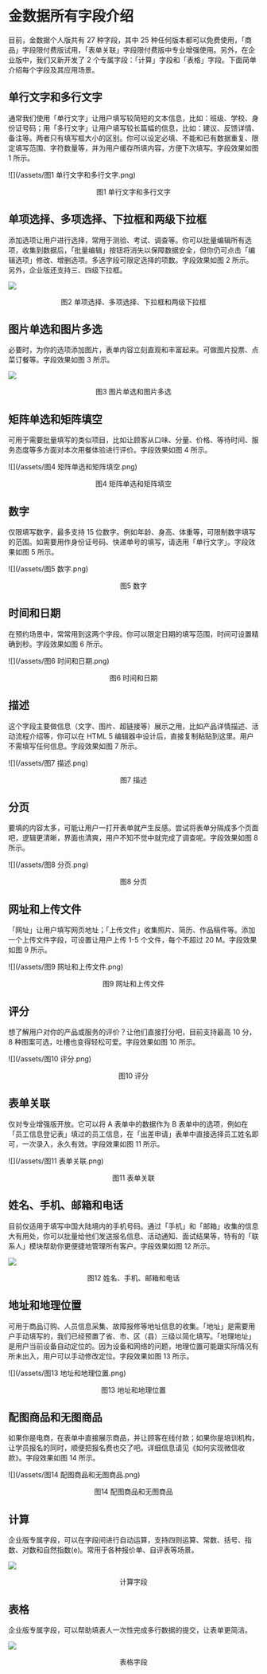 # 金数据所有字段介绍

目前，金数据个人版共有 27 种字段，其中 25 种任何版本都可以免费使用，「商品」字段限付费版试用，「表单关联」字段限付费版中专业增强使用。另外，在企业版中，我们又新开发了 2 个专属字段：「计算」字段和「表格」字段。下面简单介绍每个字段及其应用场景。

## 单行文字和多行文字

通常我们使用「单行文字」让用户填写较简短的文本信息，比如：班级、学校、身份证号码；用「多行文字」让用户填写较长篇幅的信息，比如：建议、反馈详情、备注等。两者只有填写框大小的区别。你可以设定必填、不能和已有数据重复、限定填写范围、字符数量等，并为用户缓存所填内容，方便下次填写。字段效果如图 1 所示。

![](/assets/图1 单行文字和多行文字.png)

<center>图1 单行文字和多行文字</center>

## 单项选择、多项选择、下拉框和两级下拉框

添加选项让用户进行选择，常用于测验、考试、调查等。你可以批量编辑所有选项，收集到数据后，「批量编辑」按钮将消失以保障数据安全，但你仍可点击「编辑选项」修改、增删选项。多选字段可限定选择的项数。字段效果如图 2 所示。另外，企业版还支持三、四级下拉框。

![](/assets/附录-单项选择、多项选择、下拉框和两级下拉框.png)

<center>图2 单项选择、多项选择、下拉框和两级下拉框</center>

## 图片单选和图片多选

必要时，为你的选项添加图片，表单内容立刻直观和丰富起来。可做图片投票、点菜订餐等。字段效果如图 3 所示。

![](/assets/附录-图片单选和图片多选.png)

<center>图3 图片单选和图片多选</center>

## 矩阵单选和矩阵填空

可用于需要批量填写的类似项目，比如让顾客从口味、分量、价格、等待时间、服务态度等多方面对本次用餐体验进行评价。字段效果如图 4 所示。

![](/assets/图4 矩阵单选和矩阵填空.png)

<center>图4 矩阵单选和矩阵填空</center>

## 数字

仅限填写数字，最多支持 15 位数字。例如年龄、身高、体重等，可限制数字填写的范围。如需要用作身份证号码、快递单号的填写，请选用「单行文字」。字段效果如图 5 所示。

![](/assets/图5 数字.png)

<center>图5 数字</center>

## 时间和日期

在预约场景中，常常用到这两个字段。你可以限定日期的填写范围，时间可设置精确到秒。字段效果如图 6 所示。

![](/assets/图6 时间和日期.png)

<center>图6 时间和日期</center>

## 描述

这个字段主要做信息（文字、图片、超链接等）展示之用，比如产品详情描述、活动流程介绍等，你可以在 HTML 5 编辑器中设计后，直接复制粘贴到这里。用户不需填写任何信息。字段效果如图 7 所示。

![](/assets/图7 描述.png)

<center>图7 描述</center>

## 分页

要填的内容太多，可能让用户一打开表单就产生反感。尝试将表单分隔成多个页面吧，逻辑更清晰，界面也清爽，用户不知不觉中就完成了调查呢。字段效果如图 8 所示。

![](/assets/图8 分页.png)

<center>图8 分页</center>

## 网址和上传文件

「网址」让用户填写网页地址；「上传文件」收集照片、简历、作品稿件等。添加一个上传文件字段，可设置让用户上传 1-5 个文件，每个不超过 20 M。字段效果如图 9 所示。

![](/assets/图9 网址和上传文件.png)

<center>图9 网址和上传文件</center>

## 评分

想了解用户对你的产品或服务的评价？让他们直接打分吧，目前支持最高 10 分， 8 种图案可选，吐槽也变得轻松可爱。字段效果如图 10 所示。

![](/assets/图10 评分.png)

<center>图10 评分</center>

## 表单关联

仅对专业增强版开放。它可以将 A 表单中的数据作为 B 表单中的选项，例如在「员工信息登记表」填过的员工信息，在「出差申请」表单中直接选择员工姓名即可，一次录入，永久有效。字段效果如图 11 所示。

![](/assets/图11 表单关联.png)

<center>图11 表单关联</center>

## 姓名、手机、邮箱和电话

目前仅适用于填写中国大陆境内的手机号码。通过「手机」和「邮箱」收集的信息大有用处，你可以批量给他们发送报名信息、活动通知、面试结果等，特有的「联系人」模块帮助你更便捷地管理所有客户。字段效果如图 12 所示。

![](/assets/附录-联系信息字段.png)

<center>图12 姓名、手机、邮箱和电话</center>

## 地址和地理位置

可用于商品订购、人员信息采集、故障报修等地址信息的收集。「地址」是需要用户手动填写的，我们已经预置了省、市、区（县）三级以简化填写。「地理地址」是用户当前设备自动定位的。因为设备和网络的问题，地理位置可能跟实际情况有所未出入，用户可以手动修改定位。字段效果如图 13 所示。

![](/assets/图13 地址和地理位置.png)

<center>图13 地址和地理位置</center>

## 配图商品和无图商品

如果你是电商，在表单中直接展示商品，并让顾客在线付款；如果你是培训机构，让学员报名的同时，顺便把报名费也交了吧。详细信息请见《如何实现微信收款》。字段效果如图 14 所示。

![](/assets/图14 配图商品和无图商品.png)

<center>图14 配图商品和无图商品</center>

## 计算

企业版专属字段，可以在字段间进行自动运算，支持四则运算、常数、括号、指数、对数和自然指数(e)。常用于各种报价单、自评表等场景。

![](/assets/附录-计算字段.png)

<center>计算字段</center>

## 表格
企业版专属字段，可以帮助填表人一次性完成多行数据的提交，让表单更简洁。

![](/assets/运营商-表格字段.png)

<center>表格字段</center>






